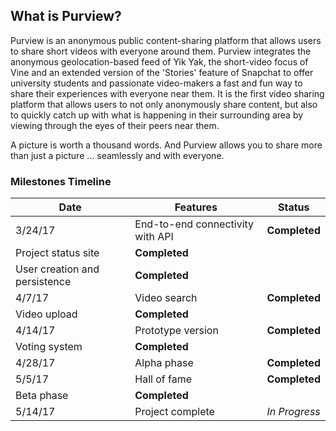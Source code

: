 ## What is Purview?

Purview is an anonymous public content-sharing platform that allows users to share short videos with everyone around them. Purview integrates the anonymous geolocation-based feed of Yik Yak, the short-video focus of Vine and an extended version of the 'Stories' feature of Snapchat to offer university students and passionate video-makers a fast and fun way to share their experiences with everyone near them. It is the first video sharing platform that allows users to not only anonymously share content, but also to quickly catch up with what is happening in their surrounding area by viewing through the eyes of their peers near them. 

A picture is worth a thousand words. And Purview allows you to share more than just a picture ... seamlessly and with everyone.

### Milestones Timeline

 Date | Features | Status 
 --- | --- | ---
 3/24/17 | End-to-end connectivity with API | **Completed**
 | Project status site | **Completed**
 | User creation and persistence | **Completed**
 4/7/17 | Video search | **Completed**
 | Video upload | **Completed**
 4/14/17 | Prototype version | **Completed**
 | Voting system | **Completed**
 4/28/17 | Alpha phase | **Completed** 
 5/5/17 | Hall of fame | **Completed** 
| Beta phase | **Completed** 
 5/14/17 | Project complete | *In Progress*

